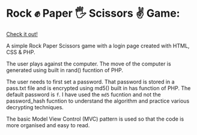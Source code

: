 # Rock :fist: Paper :raised_hand_with_fingers_splayed: Scissors :v: Game:

<a href = "http://rockpapers.infinityfreeapp.com/">Check it out!</a> 

A simple Rock Paper Scissors game with a login page created with HTML, CSS & PHP.

The user plays against the computer. The move of the computer is generated using built in rand() fucntion of PHP.

The user needs to first set a password. That password is stored in a pass.txt file and is encrypted using md5() built in has function of PHP. The default password is ``` f ```. I have used the ``` md5 ``` fucntion and not the password_hash fucntion to understand the algorithm and practice various decrypting techniques.

The basic Model View Control (MVC) pattern is used so that the code is more organised and easy to read.
